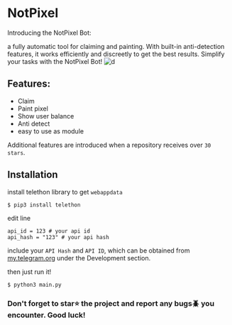 # NotPixel
Introducing the NotPixel Bot: 

a fully automatic tool for claiming and painting. With built-in anti-detection features, it works efficiently and discreetly to get the best results. Simplify your tasks with the NotPixel Bot!
![d](https://github.com/aDarkDev/NotPixel/blob/3478a347a2783afbe5faff49672c4bead56d9907/shot.png)

## Features:
* Claim
* Paint pixel
* Show user balance
* Anti detect
* easy to use as module

Additional features are introduced when a repository receives over `30 stars`.

## Installation

install telethon library to get `webappdata`
```bash
$ pip3 install telethon
```

edit line 
```python3
api_id = 123 # your api id
api_hash = "123" # your api hash
```
include your `API Hash` and `API ID`, which can be obtained from [my.telegram.org](https://my.telegram.org) under the Development section.

then just run it!
```bash
$ python3 main.py
```

### Don't forget to star⭐️ the project and report any bugs🪲 you encounter. Good luck!
